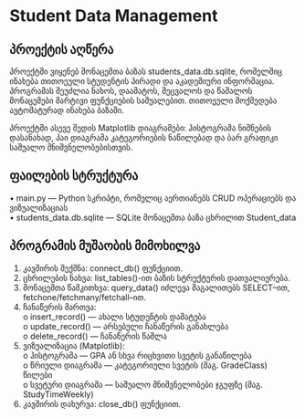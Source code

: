 
# Student Data Management

## პროექტის აღწერა

პროექტში ვიყენებ მონაცემთა ბაზას students_data.db.sqlite, რომელშიც ინახება თითოეული სტუდენტის პირადი და აკადემიური ინფორმაცია. პროგრამას შეუძლია ნახოს, დაამატოს, შეცვალოს და წაშალოს მონაცემები მარტივი ფუნქციების საშუალებით. თითოეული მოქმედება ავტომატურად ინახება ბაზაში.

პროექტში ასევე შედის Matplotlib დიაგრამები: ჰისტოგრამა ნიშნების დასანახად, პაი დიაგრამა კატეგორიების ნაწილებად და ბარ გრაფიკი საშუალო მნიშვნელობებისთვის.

## ფაილების სტრუქტურა

• main.py — Python სკრიპტი, რომელიც აერთიანებს CRUD ოპერაციებს და ვიზუალიზაციას  
• students_data.db.sqlite — SQLite მონაცემთა ბაზა ცხრილით Student_data

## პროგრამის მუშაობის მიმოხილვა

1. კავშირის შექმნა: connect_db() ფუნქციით.  
2. ცხრილების ნახვა: list_tables()-ით ბაზის სტრუქტურის დათვალიერება.  
3. მონაცემთა წამკითხვა: query_data() იძლევა მაგალითებს SELECT–ით, fetchone/fetchmany/fetchall–ით.  
4. ჩანაწერის მართვა:  
   o insert_record() — ახალი სტუდენტის დამატება  
   o update_record() — არსებული ჩანაწერის განახლება  
   o delete_record() — ჩანაწერის წაშლა  
5. ვიზუალიზაცია (Matplotlib):  
   o ჰისტოგრამა — GPA ან სხვა რიცხვითი სვეტის განაწილება  
   o წრიული დიაგრამა — კატეგორიული სვეტის (მაგ. GradeClass) წილები  
   o სვეტური დიაგრამა — საშუალო მნიშვნელობები ჯგუფზე (მაგ. StudyTimeWeekly)  
6. კავშირის დახურვა: close_db() ფუნქციით.
